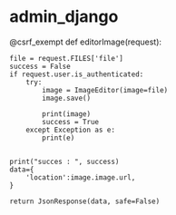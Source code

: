 # admin_django
@csrf_exempt
def editorImage(request):
    
    file = request.FILES['file']
    success = False
    if request.user.is_authenticated:
        try:
            image = ImageEditor(image=file)
            image.save()
            
            print(image)
            success = True
        except Exception as e:
            print(e)


    print("succes : ", success)
    data={
        'location':image.image.url,
    }
    
    return JsonResponse(data, safe=False)
